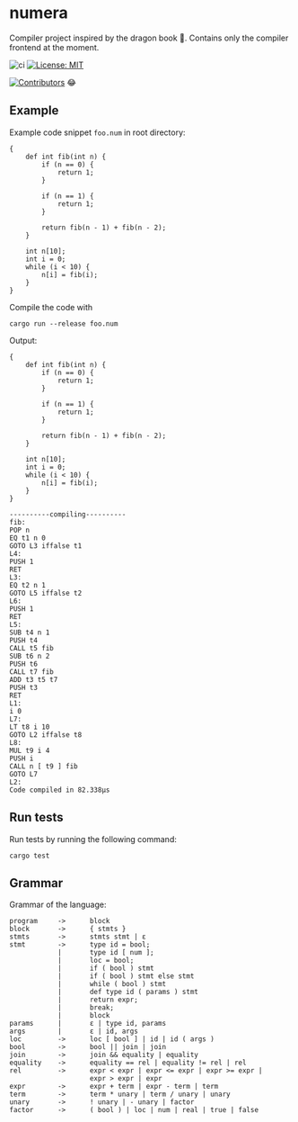 # numera
Compiler project inspired by the dragon book :dragon:. Contains only the compiler frontend at the moment.

![ci](https://github.com/dannasman/numera/actions/workflows/rust.yml/badge.svg)
[![License: MIT](https://img.shields.io/badge/License-MIT-green.svg)](https://opensource.org/licenses/MIT)

[![Contributors](https://img.shields.io/github/contributors/dannasman/numera)](https://github.com/dannasman/numera/graphs/contributors) :joy:
## Example
Example code snippet `foo.num` in root directory:
```
{
    def int fib(int n) {
        if (n == 0) {
            return 1;
        }

        if (n == 1) {
            return 1;
        }

        return fib(n - 1) + fib(n - 2);
    }

    int n[10];
    int i = 0;
    while (i < 10) {
        n[i] = fib(i);
    }
}
```
Compile the code with
```
cargo run --release foo.num
```
Output:
```
{
    def int fib(int n) {
        if (n == 0) {
            return 1;
        }

        if (n == 1) {
            return 1;
        }

        return fib(n - 1) + fib(n - 2);
    }

    int n[10];
    int i = 0;
    while (i < 10) {
        n[i] = fib(i);
    }
}

----------compiling----------
fib:
POP n
EQ t1 n 0
GOTO L3 iffalse t1
L4:
PUSH 1
RET
L3:
EQ t2 n 1
GOTO L5 iffalse t2
L6:
PUSH 1
RET
L5:
SUB t4 n 1
PUSH t4
CALL t5 fib
SUB t6 n 2
PUSH t6
CALL t7 fib
ADD t3 t5 t7
PUSH t3
RET
L1:
i 0
L7:
LT t8 i 10
GOTO L2 iffalse t8
L8:
MUL t9 i 4
PUSH i
CALL n [ t9 ] fib
GOTO L7
L2:
Code compiled in 82.338µs
```
## Run tests
Run tests by running the following command:
```
cargo test
```
## Grammar
Grammar of the language:
```
program     ->      block
block       ->      { stmts }
stmts       ->      stmts stmt | ε
stmt        ->      type id = bool;
            |       type id [ num ];
            |       loc = bool;
            |       if ( bool ) stmt
            |       if ( bool ) stmt else stmt
            |       while ( bool ) stmt
            |       def type id ( params ) stmt
            |       return expr;
            |       break;
            |       block
params      |       ε | type id, params
args        |       ε | id, args
loc         ->      loc [ bool ] | id | id ( args )
bool        ->      bool || join | join
join        ->      join && equality | equality
equality    ->      equality == rel | equality != rel | rel
rel         ->      expr < expr | expr <= expr | expr >= expr |
                    expr > expr | expr
expr        ->      expr + term | expr - term | term
term        ->      term * unary | term / unary | unary
unary       ->      ! unary | - unary | factor
factor      ->      ( bool ) | loc | num | real | true | false
```
